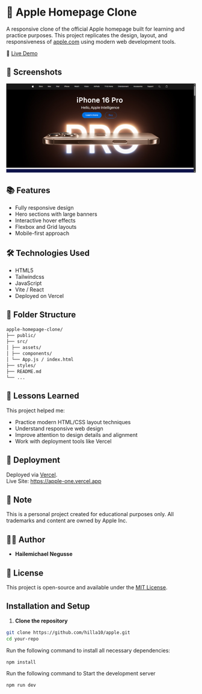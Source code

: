 # 🍏 Apple Homepage Clone

A responsive clone of the official Apple homepage built for learning and practice purposes. This project replicates the design, layout, and responsiveness of [apple.com](https://www.apple.com) using modern web development tools.

🚀 [Live Demo](https://apple-one.vercel.app)

## 📸 Screenshots

![Screenshot](./ScreenShot%20Tool%20-20250605192157.png)

## 📚 Features

- Fully responsive design
- Hero sections with large banners
- Interactive hover effects
- Flexbox and Grid layouts
- Mobile-first approach

## 🛠️ Technologies Used

- HTML5
- Tailwindcss
- JavaScript 
- Vite / React 
- Deployed on Vercel

## 📂 Folder Structure
```
apple-homepage-clone/
├── public/
├── src/
│ ├── assets/
│ ├── components/
│ └── App.js / index.html
├── styles/
├── README.md
└── ...
```


## 🧠 Lessons Learned

This project helped me:
- Practice modern HTML/CSS layout techniques
- Understand responsive web design
- Improve attention to design details and alignment
- Work with deployment tools like Vercel

## 🔗 Deployment

Deployed via [Vercel](https://vercel.com).  
Live Site: https://apple-one.vercel.app

## 📌 Note

This is a personal project created for educational purposes only. All trademarks and content are owned by Apple Inc.

## 🧑‍💻 Author

- **Hailemichael Negusse**

## 📄 License

This project is open-source and available under the [MIT License](LICENSE).


## Installation and Setup

  1. **Clone the repository**
  ```sh
  git clone https://github.com/hilla10/apple.git
  cd your-repo
  ```
  
  Run the following command to install all necessary dependencies:
  
  ```sh
  npm install
  
  ```
  
  Run the following command to Start the development server
  
  ```sh
  npm run dev
  ```
